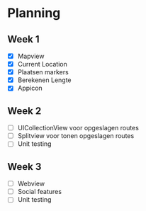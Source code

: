 # Planning 

## Week 1 
- [X] Mapview
- [X] Current Location
- [X] Plaatsen markers
- [X] Berekenen Lengte
- [X] Appicon

## Week 2 
- [ ] UICollectionView voor opgeslagen routes
- [ ] Splitview voor tonen opgeslagen routes
- [ ] Unit testing

## Week 3

- [ ] Webview
- [ ] Social features
- [ ] Unit testing
